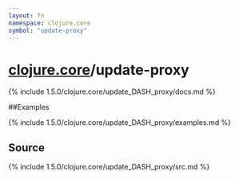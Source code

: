 ```yaml
---
layout: fn
namespace: clojure.core
symbol: "update-proxy"
---
```


# [clojure.core](../)/update-proxy

{% include 1.5.0/clojure.core/update_DASH_proxy/docs.md %}

##Examples

{% include 1.5.0/clojure.core/update_DASH_proxy/examples.md %}
## Source
{% include 1.5.0/clojure.core/update_DASH_proxy/src.md %}

